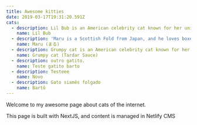 ```yaml
---
title: Awesome kitties
date: 2019-03-17T19:31:20.591Z
cats:
  - description: Lil Bub is an American celebrity cat known for her unique appearance.
    name: Lil Bub
  - description: 'Maru is a Scottish Fold from Japan, and he loves boxes.'
    name: Maru (まる)
  - description: Grumpy cat is an American celebrity cat known for her grumpy appearance.
    name: Grumpy cat (Tardar Sauce)
  - description: outro gatito.
    name: Teste gatito barto
  - description: Testeee
    name: Novo
  - description: Gato siamês folgado
    name: Bartô
---
```

Welcome to my awesome page about cats of the internet.

This page is built with NextJS, and content is managed in Netlify CMS
